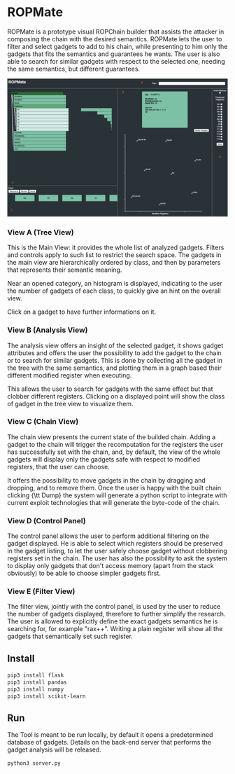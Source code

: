 # ROPMate

ROPMate is a prototype visual ROPChain builder that assists the attacker in composing the chain with the desired semantics. ROPMate lets the user to filter and select gadgets to add to his chain, while presenting to him only the gadgets that fits the semantics and guarantees he wants. The user is also able to search for similar gadgets with respect to the selected one, needing the same semantics, but different guarantees.

![alt text](/RopVis_paper/ropmate-screen.png "ROPMate Screenshot")

### View A (Tree View)
This is the Main View: it provides the whole list of analyzed gadgets. Filters and controls apply to such list to restrict the search space. The gadgets in the main view are hierarchically ordered by class, and then by parameters that represents their semantic meaning. 

Near an opened category, an histogram is displayed, indicating to the user the number of gadgets of each class, to quickly give an hint on the overall view.

Click on a gadget to have further informations on it.

### View B (Analysis View)
The analysis view offers an insight of the selected gadget, it shows gadget attributes and offers the user the possibility to add the gadget to the chain or to search for similar gadgets. This is done by collecting all the gadget in the tree with the same semantics, and plotting them in a graph based their different modified register when executing. 

This allows the user to search for gadgets with the same effect but that clobber different registers. Clicking on a displayed point will show the class of gadget in the tree view to visualize them.

### View C (Chain View)
The chain view presents the current state of the builded chain. Adding a gadget to the chain will trigger the recomputation for the registers the user has successfully set with the chain, and, by default, the view of the whole gadgets will display only the gadgets safe with respect to modified registers, that the user can choose.

It offers the possibility to move gadgets in the chain by dragging and dropping, and to remove them. Once the user is happy with the built chain clicking {\tt Dump} the system will generate a python script to integrate with current exploit technologies that will generate the byte-code of the chain.

### View D (Control Panel)

The control panel allows the user to perform additional filtering on the gadget displayed. He is able to select which registers should be preserved in the gadget listing, to let the user safely choose gadget without clobbering registers set in the chain. The user has also the possibility to ask the system to display only gadgets that don't access memory (apart from the stack obviously) to be able to choose simpler gadgets first.

### View E (Filter View)

The filter view, jointly with the control panel, is used by the user to reduce the number of gadgets displayed, therefore to further simplify the research. The user is allowed to explicitly define the exact gadgets semantics he is searching for, for example "rax++". Writing a plain register will show all the gadgets that semantically set such register.


## Install
```
pip3 install flask
pip3 install pandas
pip3 install numpy
pip3 install scikit-learn
```

## Run

The Tool is meant to be run locally, by default it opens a predetermined database of gadgets. Details on the back-end server that performs the gadget analysis will be released.

```
python3 server.py
```
